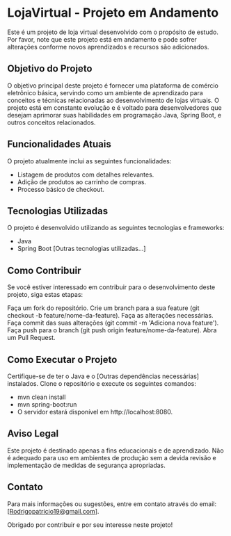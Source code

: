 # LojaVirtual - Projeto em Andamento
Este é um projeto de loja virtual desenvolvido com o propósito de estudo. Por favor, note que este projeto está em andamento e pode sofrer alterações conforme novos aprendizados e recursos são adicionados.

## Objetivo do Projeto
O objetivo principal deste projeto é fornecer uma plataforma de comércio eletrônico básica, servindo como um ambiente de aprendizado para conceitos e técnicas relacionadas ao desenvolvimento de lojas virtuais. O projeto está em constante evolução e é voltado para desenvolvedores que desejam aprimorar suas habilidades em programação Java, Spring Boot, e outros conceitos relacionados.

## Funcionalidades Atuais
O projeto atualmente inclui as seguintes funcionalidades:

- Listagem de produtos com detalhes relevantes.
- Adição de produtos ao carrinho de compras.
- Processo básico de checkout.

## Tecnologias Utilizadas
O projeto é desenvolvido utilizando as seguintes tecnologias e frameworks:

* Java
* Spring Boot
[Outras tecnologias utilizadas...]
## Como Contribuir
Se você estiver interessado em contribuir para o desenvolvimento deste projeto, siga estas etapas:

Faça um fork do repositório.
Crie um branch para a sua feature (git checkout -b feature/nome-da-feature).
Faça as alterações necessárias.
Faça commit das suas alterações (git commit -m 'Adiciona nova feature').
Faça push para o branch (git push origin feature/nome-da-feature).
Abra um Pull Request.

## Como Executar o Projeto
Certifique-se de ter o Java e o [Outras dependências necessárias] instalados. Clone o repositório e execute os seguintes comandos:


* mvn clean install
* mvn spring-boot:run
* O servidor estará disponível em http://localhost:8080.

## Aviso Legal
Este projeto é destinado apenas a fins educacionais e de aprendizado. Não é adequado para uso em ambientes de produção sem a devida revisão e implementação de medidas de segurança apropriadas.

## Contato
Para mais informações ou sugestões, entre em contato através do email: [Rodrigopatricio19@gmail.com].

Obrigado por contribuir e por seu interesse neste projeto!
